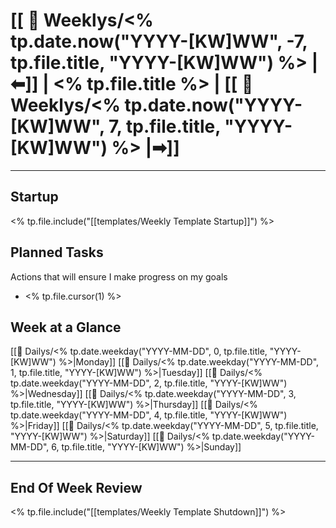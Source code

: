 # [[ 📅 Weeklys/<% tp.date.now("YYYY-[KW]WW", -7, tp.file.title, "YYYY-[KW]WW") %> |⬅]] | <% tp.file.title %> | [[ 📅 Weeklys/<% tp.date.now("YYYY-[KW]WW", 7, tp.file.title, "YYYY-[KW]WW") %> |➡]]
___
## Startup
<% tp.file.include("[[templates/Weekly Template Startup]]") %>

## Planned Tasks
Actions that will ensure I make progress on my goals 
-  <% tp.file.cursor(1) %>

## Week at a Glance

[[📆 Dailys/<% tp.date.weekday("YYYY-MM-DD", 0, tp.file.title, "YYYY-[KW]WW") %>|Monday]]
[[📆 Dailys/<% tp.date.weekday("YYYY-MM-DD", 1, tp.file.title, "YYYY-[KW]WW") %>|Tuesday]]
[[📆 Dailys/<% tp.date.weekday("YYYY-MM-DD", 2, tp.file.title, "YYYY-[KW]WW") %>|Wednesday]]
[[📆 Dailys/<% tp.date.weekday("YYYY-MM-DD", 3, tp.file.title, "YYYY-[KW]WW") %>|Thursday]]
[[📆 Dailys/<% tp.date.weekday("YYYY-MM-DD", 4, tp.file.title, "YYYY-[KW]WW") %>|Friday]]
[[📆 Dailys/<% tp.date.weekday("YYYY-MM-DD", 5, tp.file.title, "YYYY-[KW]WW") %>|Saturday]]
[[📆 Dailys/<% tp.date.weekday("YYYY-MM-DD", 6, tp.file.title, "YYYY-[KW]WW") %>|Sunday]]
___
## End Of Week Review

<% tp.file.include("[[templates/Weekly Template Shutdown]]") %>